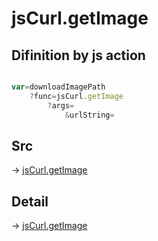 # jsCurl.getImage

## Difinition by js action

```js.js

var=downloadImagePath
	?func=jsCurl.getImage
		?args=
			&urlString=
```

## Src

-> [jsCurl.getImage](https://github.com/puutaro/CommandClick/blob/master/app/src/main/java/com/puutaro/commandclick/fragment_lib/terminal_fragment/js_interface/JsCurl.kt#L133)

## Detail

-> [jsCurl.getImage](https://github.com/puutaro/CommandClick/blob/master/md/developer/js_interface/details/JsCurl/getImage.md)
